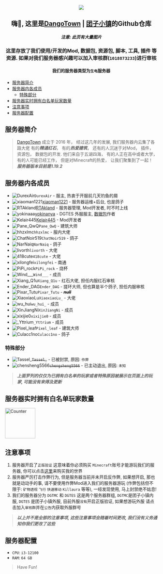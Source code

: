 <div align=center>
 
<img src="https://www.dgtmc.top/assets/img/logo.jpg">

<h2>嗨👋, 这里是<a href="https://dgtmc.top">DangoTown</a> | <a href="https://dgtmc.top">团子小镇</a>的Github仓库</h2>

<h5>注意: 此页有大量图片</h5>

</div>

<div align=center>

<h3>这里存放了我们使用/开发的Mod, 数据包, 资源包, 脚本, 工具, 插件 等资源.
如果对我们服务器感兴趣可以加入审核群(<code>1018873233</code>)进行审核</h3>
 
 <h4>我们的服务器类型为<code>生电</code>服务器</h4>

</div>

<!-- TOC -->
  * [服务器简介](#服务器简介)
  * [服务器内各成员](#服务器内各成员)
    * [特殊部分](#特殊部分)
  * [服务器实时拥有白名单玩家数量](#服务器实时拥有白名单玩家数量)
  * [注意事项](#注意事项)
  * [服务器配置](#服务器配置)
<!-- TOC -->

## 服务器简介

> [DangoTown](https://dgtmc.top) 成立于 2016 年， 经过这几年的发展, 我们服务器内云集了各路大佬
> 有的***精通红石***， 有的***热爱建筑***， 还有的人沉迷于对Mod， 插件， 资源包， 数据包的开发. 
> 他们来自于五湖四海， 有的人正在高中或者大学， 有的人可能已经工作， 但是对Minecraft的热爱， 让我们聚集到了一起！
> ***服务器版本目前是1.19.2***

## 服务器内各成员

* <img src="https://crafthead.net/avatar/DurexAir/16" alt="DurexAir">`DurexAir` - 服主, 热衷于开服前几天钓鱼的屑
* <img src="https://crafthead.net/avatar/xiaoman1221/16" alt="xiaoman1221">[xiaoman1221](https://yhdzz.cn) - 服务器运维+后台,
  也是鸽子
* <img src="https://crafthead.net/avatar/RTAkland/16" alt="RTAkland">[RTAkland](https://github.com/RTAkland) - 服务器管理,
  Mod开发者, 时不时上线
* <img src="https://crafthead.net/avatar/yokinaaa/16" alt="yokinaaa">[yokinanya](https://github.com/yokinanya) - DGTES
  外服服主, [数据包](https://github.com/DangoTown/DGT_Extra_datapack)作者
* <img src="https://crafthead.net/avatar/Kelair445/16" alt="Kelair445">[Kelair445](https://github.com/CaaMoe) - Mod开发者
* <img src="https://crafthead.net/avatar/Pane_Qwq/16" alt="Pane_QwQ">`Pane_QwQ` - 建筑大师
* <img src="https://crafthead.net/avatar/hhzxlmc/16" alt="hhzxlmc">`hhzxlmc` - 服内大佬
* <img src="https://crafthead.net/avatar/ChatNoir519/16" alt="ChatNoir519">`ChatNoir519` - 鸽子
* <img src="https://crafthead.net/avatar/NarNaiq/16" alt="NarNaiq">`NarNaiq` - 鸽子
* <img src="https://crafthead.net/avatar/livorth/16" alt="livorth">`livorth` - 大佬
* <img src="https://crafthead.net/avatar/418cute/16" alt="418cute">`418cute` - 大佬
* <img src="https://crafthead.net/avatar/xilongfei/16" alt="xilongfei">`xilongfei` - 南通
* <img src="https://crafthead.net/avatar/PiPi_rock/16" alt="PiPi_rock">`PiPi_rock` - 烧杯
* <img src="https://crafthead.net/avatar/Wind___/16" alt="Wind___">`Wind___` - 成员
* <img src="https://crafthead.net/avatar/Xiang_Q1u/16" alt="Xiang_Q1u">`Xiang_Q1u` - 红石大佬, 担任内服红石审核
* <img src="https://crafthead.net/avatar/Ender_DAG/16" alt="Ender_DAG">`Ender_DAG` - 搓环大师, 但也算是半个鸽子, 担任内服审核
* <img src="https://crafthead.net/avatar/Pixar_Tutu/16" alt="Pixar_Tutu">`Pixar_Tutu` - ***~~null~~***
* <img src="https://crafthead.net/avatar/XiaoxiaoLu/16" alt="XiaoxiaoLu">`XiaoxiaoLu_` - 大佬
* <img src="https://crafthead.net/avatar/wu_hui/16" alt="wu_hui" >`wu_hui_` - 成员
* <img src="https://crafthead.net/avatar/XinJiangNi/16" alt="XinJiangNi" >`XinJiangNi` - 成员
* <img src="https://crafthead.net/avatar/xixijie0/16" alt="xixijie0" >`xixijie0` - 成员
* <img src="https://crafthead.net/avatar/_Yttrium/16" alt="_Yttrium" >`_Yttrium` - 成员
* <img src="https://crafthead.net/avatar/Pixel_leaf/16" alt="Pixel_leaf">`Pixel_leaf` - 建筑大师
* <img src="https://crafthead.net/avatar/Culacc1no/16" alt="Culacc1no" >`Culacc1no` - 鸽子

### 特殊部分

* <img src="https://crafthead.net/avatar/Tassel_/16" alt="Tassel_">~~`Tassel_`~~ - 已被封禁, 原因: `作弊`
* <img src="https://crafthead.net/avatar/chensheng5566/16" alt="chensheng5566">~~`chengsheng5566`~~ - 已主动退出,
  原因: `未知`

> ***上面罗列的仅仅为已拥有白名单的玩家或者特殊原因被展示在页面上的玩家, 可能没有来得及更新***


## 服务器实时拥有白名单玩家数量

<img src="https://realtime.deta.dev/realtime" alt="Counter" width="100px">

## 注意事项

1. 服务器开启了`正版验证` 这意味着你必须购买 `Minecraft`账号才能游玩我们的服务器,
   你可以点击[这里](https://www.minecraft.net/zh-hans/get-minecraft)来购买我的世界
2. 服务器严厉打击作弊行为, 但是服务器当前并未开启反作弊, 如果想开启, 那也就是动动手的事,
   请不要使用作弊Mod进入我们的服务器游玩 (作弊包括但不限于: `矿物透视` `飞行` `快速移动` `Killaura` 等等), 一经发现使用,
   马上封禁绝不姑息!
3. 我们的服务器分为 `DGTMC` 和 `DGTES` 这是两个服务器群组, `DGTMC`是团子小镇内服, `DGTES` 是团子小镇外服,
   目前外服`没有`开启正版验证, 如果想游玩外服 请点击加入`审核群`并在`公告`内获取外服群号

> ***以上并不是全部的注意事项, 这些注意事项会随着时间更改, 我们没有义务通知你我们更改了这些***

## 服务器配置

* `CPU`: `i3-12100`
* `RAM`: `64 GB`

> Have Fun!
